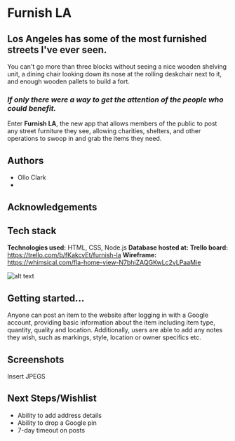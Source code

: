 
# Furnish LA

## Los Angeles has some of the most furnished streets I've ever seen.

You can't go more than three blocks without seeing a nice wooden shelving unit,
a dining chair looking down its nose at the rolling deskchair next to it, and enough wooden pallets
to build a fort.

### *If only there were a way to get the attention of the people who could benefit.*

Enter **Furnish LA**, the new app that allows members of the public to post any street furniture they see, allowing charities, shelters, and other operations to swoop in and grab the items they need.

## Authors

- Ollo Clark
- 


## Acknowledgements


## Tech stack

**Technologies used:** HTML, CSS, Node.js
**Database hosted at:**
**Trello board:** https://trello.com/b/fKakcvEt/furnish-la
**Wireframe:** https://whimsical.com/fla-home-view-N7bhiZAQGKwLc2vLPaaMie

![alt text](https://imgur.com/gallery/TxjIJXX)


## Getting started...

Anyone can post an item to the website after logging in with a Google account, providing basic information
about the item including item type, quantity, quality and location.
Additionally, users are able to add any notes they wish, such as markings,
style, location or owner specifics etc.
## Screenshots

Insert JPEGS


## Next Steps/Wishlist

- Ability to add address details
- Ability to drop a Google pin
- 7-day timeout on posts
